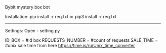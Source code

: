 Bybit mystery box bot

Installation:
pip install -r req.txt
or
pip3 install -r req.txt

-----------------------

Settings:
Open - setting.py

ID_BOX = #id box
REQUESTS_NUMBER = #count of requests
SALE_TIME = #unix sale time from here https://time.is/ru/Unix_time_converter
